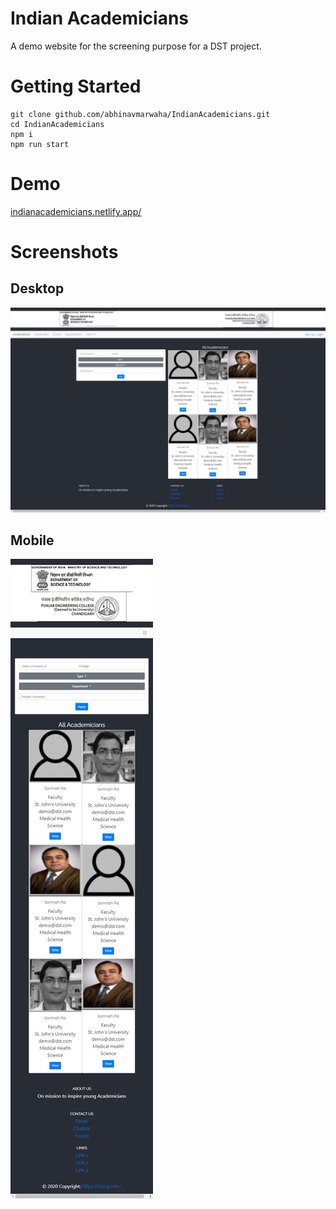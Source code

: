 # Indian Academicians

A demo website for the screening purpose for a DST project.

# Getting Started

```
git clone github.com/abhinavmarwaha/IndianAcademicians.git
cd IndianAcademicians
npm i
npm run start
```

# Demo

[indianacademicians.netlify.app/](https://indianacademicians.netlify.app/)

# Screenshots

## Desktop

<img src="/assets/images/siteshot_desktop.jpeg">

## Mobile

<img src="/assets/images/siteshot_mobile.jpeg">
